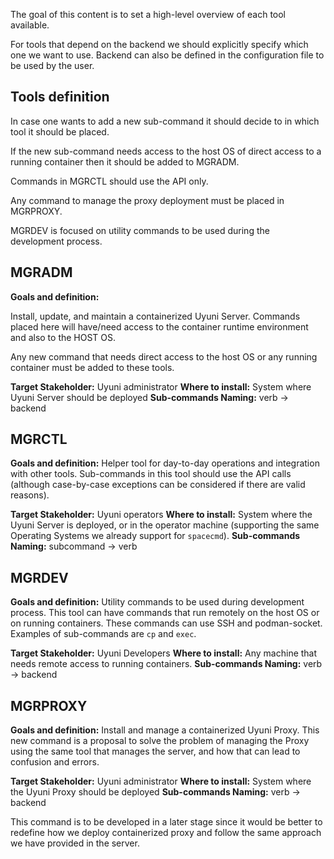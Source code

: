 The goal of this content is to set a high-level overview of each tool available.

For tools that depend on the backend we should explicitly specify which one we want to use. Backend can also be defined in the configuration file to be used by the user.

## Tools definition

In case one wants to add a new sub-command it should decide to in which tool it should be placed.

If the new sub-command needs access to the host OS of direct access to a running container then it should be added to MGRADM.

Commands in MGRCTL should use the API only. 

Any command to manage the proxy deployment must be placed in MGRPROXY.

MGRDEV is focused on utility commands to be used during the development process.


## MGRADM

**Goals and definition:**

Install, update, and maintain a containerized Uyuni Server. Commands placed here will have/need access to the container runtime environment and also to the HOST OS.

Any new command that needs direct access to the host OS or any running container must be added to these tools.

**Target Stakeholder:** Uyuni administrator
**Where to install:** System where Uyuni Server should be deployed
**Sub-commands Naming:** verb -> backend

## MGRCTL

**Goals and definition:**
Helper tool for day-to-day operations and integration with other tools.
Sub-commands in this tool should use the API calls (although case-by-case exceptions can be considered if there are valid reasons).

**Target Stakeholder:** Uyuni operators
**Where to install:** System where the Uyuni Server is deployed, or in the operator machine (supporting the same Operating Systems we already support for `spacecmd`).
**Sub-commands Naming:** subcommand -> verb

## MGRDEV

**Goals and definition:**
Utility commands to be used during development process. This tool can have commands that run remotely on the host OS or on running containers. These commands can use SSH and podman-socket.
Examples of sub-commands are `cp` and `exec`.

**Target Stakeholder:** Uyuni Developers
**Where to install:** Any machine that needs remote access to running containers.
**Sub-commands Naming:** verb -> backend


## MGRPROXY

**Goals and definition:**
Install and manage a containerized Uyuni Proxy. This new command is a proposal to solve the problem of managing the Proxy using the same tool that manages the server, and how that can lead to confusion and errors.

**Target Stakeholder:** Uyuni administrator
**Where to install:** System where the Uyuni Proxy should be deployed
**Sub-commands Naming:** verb -> backend

This command is to be developed in a later stage since it would be better to redefine how we deploy containerized proxy and follow the same approach we have provided in the server.